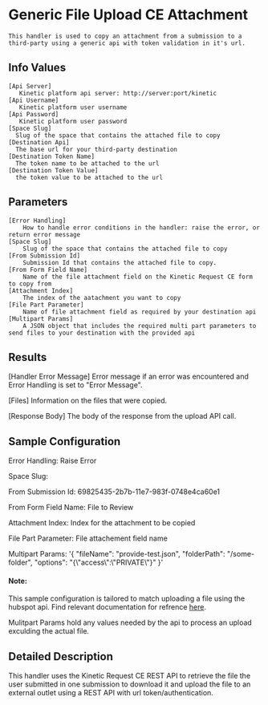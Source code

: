 # Generic File Upload CE Attachment
    This handler is used to copy an attachment from a submission to a third-party using a generic api with token validation in it's url.

## Info Values
    [Api Server]
       Kinetic platform api server: http://server:port/kinetic
    [Api Username]   
       Kinetic platform user username
    [Api Password]   
       Kinetic platform user password 
    [Space Slug]  
      Slug of the space that contains the attached file to copy
    [Destination Api]
      The base url for your third-party destination
    [Destination Token Name]
      The token name to be attached to the url
    [Destination Token Value]
      the token value to be attached to the url  

## Parameters
    [Error Handling]
        How to handle error conditions in the handler: raise the error, or return error message
    [Space Slug]
        Slug of the space that contains the attached file to copy
    [From Submission Id]
        Submission Id that contains the attached file to copy.
    [From Form Field Name]
        Name of the file attachment field on the Kinetic Request CE form to copy from
    [Attachment Index]
        The index of the aatachment you want to copy 
    [File Part Parameter]
        Name of file attachment field as required by your destination api    
    [Multipart Params]
        A JSON object that includes the required multi part parameters to send files to your destination with the provided api

## Results
[Handler Error Message]
  Error message if an error was encountered and Error Handling is set to "Error Message".

[Files]
  Information on the files that were copied.

[Response Body]
  The body of the response from the upload API call.

## Sample Configuration


Error Handling:          Raise Error

Space Slug:

From Submission Id:      69825435-2b7b-11e7-983f-0748e4ca60e1

From Form Field Name:    File to Review

Attachment Index:  Index for the attachment to be copied

File Part Parameter: File attachement field name

Multipart Params:        '{
"fileName": "provide-test.json",
"folderPath": "/some-folder",
"options": "{\\"access\\":\\"PRIVATE\\"}"
}'

#### Note: 
This sample configuration is tailored to match uploading a file using the hubspot api. Find relevant documentation for refrence [here](https://developers.hubspot.com/docs/api/files/files).

Mulitpart Params hold any values needed by the api to process an upload exculding the actual file.


## Detailed Description
This handler uses the Kinetic Request CE REST API to retrieve the file the user submitted in one
submission to download it and upload the file to an external outlet using a REST API with url token/authentication.